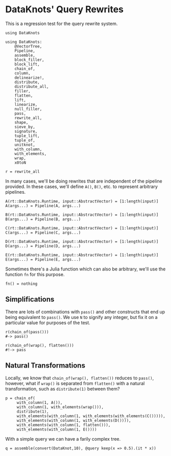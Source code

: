 # DataKnots' Query Rewrites

This is a regression test for the query rewrite system.

    using DataKnots

    using DataKnots:
        @VectorTree,
        Pipeline,
        assemble,
        block_filler,
        block_lift,
        chain_of,
        column,
        delinearize!,
        distribute,
        distribute_all,
        filler,
        flatten,
        lift,
        linearize,
        null_filler,
        pass,
        rewrite_all,
        shape,
        sieve_by,
        signature,
        tuple_lift,
        tuple_of,
        unitknot,
        with_column,
        with_elements,
        wrap,
        x0toN

    r = rewrite_all

In many cases, we'll be doing rewrites that are independent of the
pipeline provided. In these cases, we'll define `A()`, `B()`, etc.  to
represent arbitrary pipelines.

    A(rt::DataKnots.Runtime, input::AbstractVector) = [1:length(input)]
    A(args...) = Pipeline(A, args...)

    B(rt::DataKnots.Runtime, input::AbstractVector) = [1:length(input)]
    B(args...) = Pipeline(B, args...)

    C(rt::DataKnots.Runtime, input::AbstractVector) = [1:length(input)]
    C(args...) = Pipeline(C, args...)

    D(rt::DataKnots.Runtime, input::AbstractVector) = [1:length(input)]
    D(args...) = Pipeline(D, args...)

    E(rt::DataKnots.Runtime, input::AbstractVector) = [1:length(input)]
    E(args...) = Pipeline(E, args...)

Sometimes there's a Julia function which can also be arbitrary, we'll
use the function `fn` for this purpose.

    fn() = nothing

## Simplifications

There are lots of combinations with `pass()` and other constructs that
end up being equivalent to `pass()`. We use `N` to signify any integer,
but fix it on a particular value for purposes of the test.

    r(chain_of(pass()))
    #-> pass()

    r(chain_of(wrap(), flatten()))
    #!-> pass

## Natural Transformations

Locally, we know that `chain_of(wrap(), flatten())` reduces to `pass()`,
however, what if `wrap()` is separated from `flatten()` with a natural
transformation, such as `distribute(1)` between them?

    p = chain_of(
         with_column(1, A()),
         with_column(1, with_elements(wrap())),
         distribute(1),
         with_elements(with_column(1, with_elements(with_elements(C())))),
         with_elements(with_column(1, with_elements(D()))),
         with_elements(with_column(1, flatten())),
         with_elements(with_column(1, E())))

With a simple query we can have a farily complex tree.

    q = assemble(convert(DataKnot,10), @query keep(x => 0.5).(it * x))



